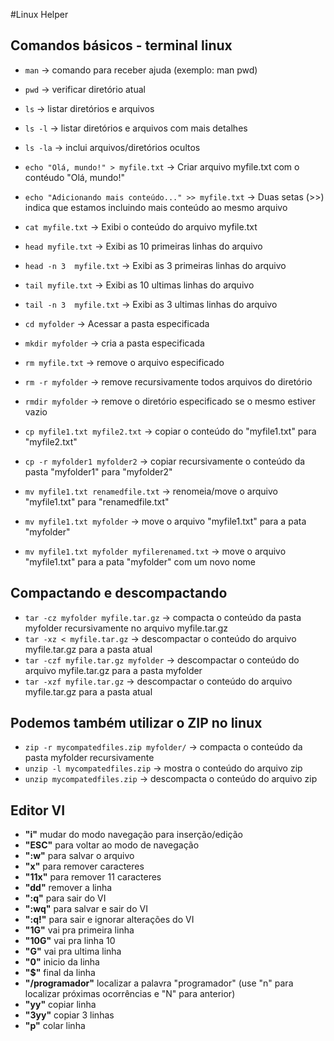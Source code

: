 #Linux Helper

## Comandos básicos - terminal linux

- `man` -> comando para receber ajuda (exemplo: man pwd)

- `pwd` -> verificar diretório atual

- `ls` -> listar diretórios e arquivos
- `ls -l` -> listar diretórios e arquivos com mais detalhes
- `ls -la` -> inclui arquivos/diretórios ocultos

- `echo "Olá, mundo!" > myfile.txt` -> Criar arquivo myfile.txt com o contéudo "Olá, mundo!"
- `echo "Adicionando mais conteúdo..." >> myfile.txt` -> Duas setas (>>) indica que estamos incluindo mais conteúdo ao mesmo arquivo

- `cat myfile.txt` -> Exibi o conteúdo do arquivo myfile.txt

- `head myfile.txt` -> Exibi as 10 primeiras linhas do arquivo
- `head -n 3  myfile.txt` -> Exibi as 3 primeiras linhas do arquivo

- `tail myfile.txt` -> Exibi as 10 ultimas linhas do arquivo
- `tail -n 3  myfile.txt` -> Exibi as 3 ultimas linhas do arquivo

- `cd myfolder` -> Acessar a pasta especificada

- `mkdir myfolder` -> cria a pasta especificada

- `rm myfile.txt` -> remove o arquivo especificado
- `rm -r myfolder` -> remove recursivamente todos arquivos do diretório

- `rmdir myfolder` -> remove o diretório especificado se o mesmo estiver vazio

- `cp myfile1.txt myfile2.txt` -> copiar o conteúdo do "myfile1.txt" para "myfile2.txt"
- `cp -r myfolder1 myfolder2` -> copiar recursivamente o conteúdo da pasta "myfolder1" para "myfolder2"

- `mv myfile1.txt renamedfile.txt` -> renomeia/move o arquivo "myfile1.txt" para "renamedfile.txt"
- `mv myfile1.txt myfolder` -> move o arquivo "myfile1.txt" para a pata "myfolder"
- `mv myfile1.txt myfolder myfilerenamed.txt` -> move o arquivo "myfile1.txt" para a pata "myfolder" com um novo nome

## Compactando e descompactando

- `tar -cz myfolder myfile.tar.gz`  -> compacta o conteúdo da pasta myfolder recursivamente no arquivo myfile.tar.gz
- `tar -xz < myfile.tar.gz` -> descompactar o conteúdo do arquivo myfile.tar.gz para a pasta atual
- `tar -czf myfile.tar.gz myfolder` -> descompactar o conteúdo do arquivo myfile.tar.gz para a pasta myfolder
- `tar -xzf myfile.tar.gz` -> descompactar o conteúdo do arquivo myfile.tar.gz para a pasta atual

## Podemos também utilizar o ZIP no linux

- `zip -r mycompatedfiles.zip myfolder/` -> compacta o conteúdo da pasta myfolder recursivamente
- `unzip -l mycompatedfiles.zip` -> mostra o conteúdo do arquivo zip
- `unzip mycompatedfiles.zip` -> descompacta o conteúdo do arquivo zip

## Editor VI

- **"i"** mudar do modo navegação para inserção/edição
- **"ESC"** para voltar ao modo de navegação
- **":w"** para salvar o arquivo
- **"x"** para remover caracteres
- **"11x"** para remover 11 caracteres
- **"dd"** remover a linha
- **":q"** para sair do VI
- **":wq"** para salvar e sair do VI
- **":q!"** para sair e ignorar alterações do VI
- **"1G"** vai pra primeira linha
- **"10G"** vai pra linha 10
- **"G"** vai pra ultima linha
- **"0"** inicio da linha
- **"$"** final da linha
- **"/programador"** localizar a palavra "programador" (use "n" para localizar próximas ocorrências e "N" para anterior)
- **"yy"** copiar linha
- **"3yy"** copiar 3 linhas
- **"p"** colar linha
